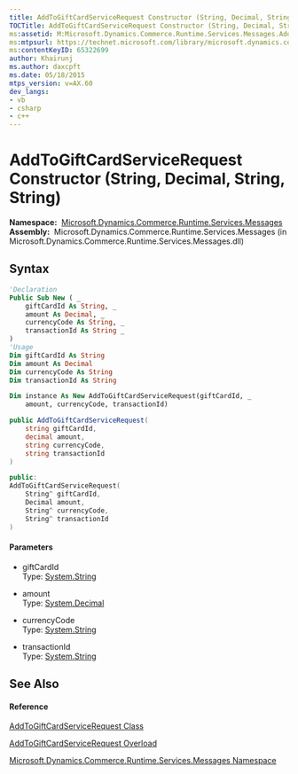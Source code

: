 ```yaml
---
title: AddToGiftCardServiceRequest Constructor (String, Decimal, String, String) (Microsoft.Dynamics.Commerce.Runtime.Services.Messages)
TOCTitle: AddToGiftCardServiceRequest Constructor (String, Decimal, String, String)
ms:assetid: M:Microsoft.Dynamics.Commerce.Runtime.Services.Messages.AddToGiftCardServiceRequest.#ctor(System.String,System.Decimal,System.String,System.String)
ms:mtpsurl: https://technet.microsoft.com/library/microsoft.dynamics.commerce.runtime.services.messages.addtogiftcardservicerequest.addtogiftcardservicerequest(v=AX.60)
ms:contentKeyID: 65322699
author: Khairunj
ms.author: daxcpft
ms.date: 05/18/2015
mtps_version: v=AX.60
dev_langs:
- vb
- csharp
- c++
---
```


# AddToGiftCardServiceRequest Constructor (String, Decimal, String, String)

**Namespace:**  [Microsoft.Dynamics.Commerce.Runtime.Services.Messages](microsoft-dynamics-commerce-runtime-services-messages-namespace.md)  
**Assembly:**  Microsoft.Dynamics.Commerce.Runtime.Services.Messages (in Microsoft.Dynamics.Commerce.Runtime.Services.Messages.dll)

## Syntax

``` vb
'Declaration
Public Sub New ( _
    giftCardId As String, _
    amount As Decimal, _
    currencyCode As String, _
    transactionId As String _
)
'Usage
Dim giftCardId As String
Dim amount As Decimal
Dim currencyCode As String
Dim transactionId As String

Dim instance As New AddToGiftCardServiceRequest(giftCardId, _
    amount, currencyCode, transactionId)
```

``` csharp
public AddToGiftCardServiceRequest(
    string giftCardId,
    decimal amount,
    string currencyCode,
    string transactionId
)
```

``` c++
public:
AddToGiftCardServiceRequest(
    String^ giftCardId, 
    Decimal amount, 
    String^ currencyCode, 
    String^ transactionId
)
```

#### Parameters

  - giftCardId  
    Type: [System.String](https://technet.microsoft.com/library/s1wwdcbf\(v=ax.60\))  

<!-- end list -->

  - amount  
    Type: [System.Decimal](https://technet.microsoft.com/library/1k2e8atx\(v=ax.60\))  

<!-- end list -->

  - currencyCode  
    Type: [System.String](https://technet.microsoft.com/library/s1wwdcbf\(v=ax.60\))  

<!-- end list -->

  - transactionId  
    Type: [System.String](https://technet.microsoft.com/library/s1wwdcbf\(v=ax.60\))  

## See Also

#### Reference

[AddToGiftCardServiceRequest Class](addtogiftcardservicerequest-class-microsoft-dynamics-commerce-runtime-services-messages.md)

[AddToGiftCardServiceRequest Overload](addtogiftcardservicerequest-constructor-microsoft-dynamics-commerce-runtime-services-messages.md)

[Microsoft.Dynamics.Commerce.Runtime.Services.Messages Namespace](microsoft-dynamics-commerce-runtime-services-messages-namespace.md)

